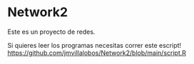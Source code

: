 # Network2
Este es un proyecto de redes.



Si quieres leer los programas necesitas correr este escript!
https://github.com/jmvillalobos/Network2/blob/main/script.R





